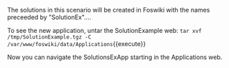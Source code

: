 The solutions in this scenario will be created in Foswiki with the names preceeded by "SolutionEx"....

To see the new application, untar the SolutionExample web:
`tar xvf /tmp/SolutionExample.tgz -C /var/www/foswiki/data/Applications`{{execute}}

Now you can navigate the SolutionsExApp starting in the Applications web.
